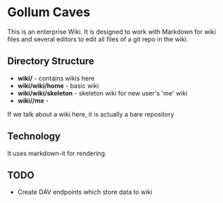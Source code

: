 # Gollum Caves

This is an enterprise Wiki.  It is designed to work with Markdown for wiki files and several
editors to edit all files of a git repo in the wiki.  

## Directory Structure

- **wiki/** - contains wikis here
- **wiki/wiki/home** - basic wiki
- **wiki/wiki/skeleton** - skeleton wiki for new user's 'me' wiki
- **wiki/<user>/me** - 

If we talk about a wiki here, it is actually a bare repository

## Technology

It uses markdown-it for rendering.

## TODO

- Create DAV endpoints which store data to wiki


